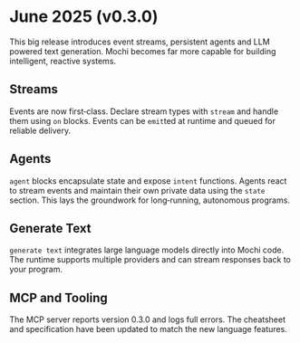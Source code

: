 # June 2025 (v0.3.0)

This big release introduces event streams, persistent agents and LLM powered text generation. Mochi becomes far more capable for building intelligent, reactive systems.

## Streams

Events are now first‑class. Declare stream types with `stream` and handle them using `on` blocks. Events can be `emit`ted at runtime and queued for reliable delivery.

## Agents

`agent` blocks encapsulate state and expose `intent` functions. Agents react to stream events and maintain their own private data using the `state` section. This lays the groundwork for long‑running, autonomous programs.

## Generate Text

`generate text` integrates large language models directly into Mochi code. The runtime supports multiple providers and can stream responses back to your program.

## MCP and Tooling

The MCP server reports version 0.3.0 and logs full errors. The cheatsheet and specification have been updated to match the new language features.

